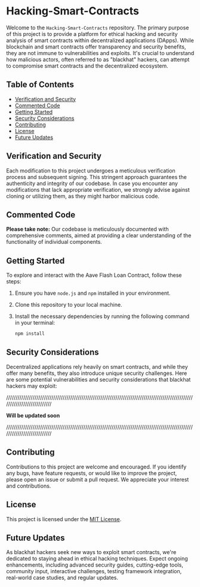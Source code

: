 # Hacking-Smart-Contracts

Welcome to the `Hacking-Smart-Contracts` repository. The primary purpose of this project is to provide a platform for ethical hacking and security analysis of smart contracts within decentralized applications (DApps). While blockchain and smart contracts offer transparency and security benefits, they are not immune to vulnerabilities and exploits. It's crucial to understand how malicious actors, often referred to as "blackhat" hackers, can attempt to compromise smart contracts and the decentralized ecosystem.

## Table of Contents

- [Verification and Security](#verification-and-security)
- [Commented Code](#commented-code)
- [Getting Started](#getting-started)
- [Security Considerations](#security-considerations)
- [Contributing](#contributing)
- [License](#license)
- [Future Updates](#future-updates)

## Verification and Security

Each modification to this project undergoes a meticulous verification process and subsequent signing. This stringent approach guarantees the authenticity and integrity of our codebase. In case you encounter any modifications that lack appropriate verification, we strongly advise against cloning or utilizing them, as they might harbor malicious code.

## Commented Code

**Please take note:** Our codebase is meticulously documented with comprehensive comments, aimed at providing a clear understanding of the functionality of individual components.

## Getting Started

To explore and interact with the Aave Flash Loan Contract, follow these steps:

1. Ensure you have `node.js` and `npm` installed in your environment.

2. Clone this repository to your local machine.

3. Install the necessary dependencies by running the following command in your terminal:

   ```bash
   npm install
   ```

## Security Considerations

Decentralized applications rely heavily on smart contracts, and while they offer many benefits, they also introduce unique security challenges. Here are some potential vulnerabilities and security considerations that blackhat hackers may exploit:

///////////////////////////////////////////////////////////////////////////////////////////////////////////////////////////

**Will be updated soon**

///////////////////////////////////////////////////////////////////////////////////////////////////////////////////////////

## Contributing

Contributions to this project are welcome and encouraged. If you identify any bugs, have feature requests, or would like to improve the project, please open an issue or submit a pull request. We appreciate your interest and contributions.

## License

This project is licensed under the [MIT License](LICENSE).

## Future Updates

As blackhat hackers seek new ways to exploit smart contracts, we're dedicated to staying ahead in ethical hacking techniques. Expect ongoing enhancements, including advanced security guides, cutting-edge tools, community input, interactive challenges, testing framework integration, real-world case studies, and regular updates.
